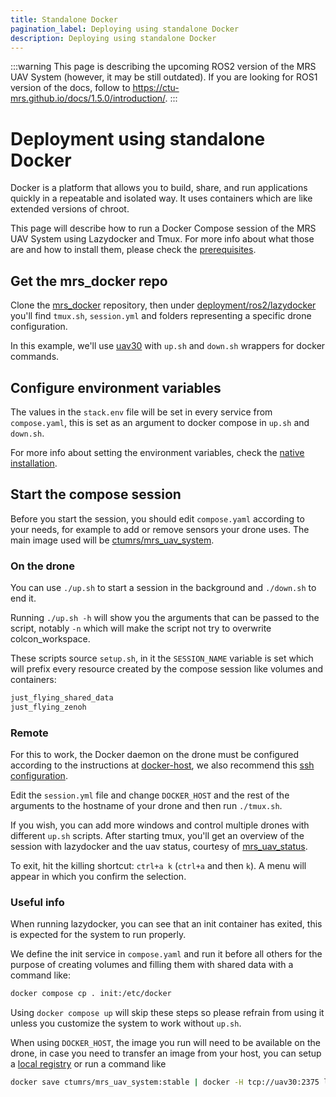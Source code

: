```yaml
---
title: Standalone Docker
pagination_label: Deploying using standalone Docker
description: Deploying using standalone Docker
---
```


:::warning
This page is describing the upcoming ROS2 version of the MRS UAV System (however, it may be still outdated). If you are looking for ROS1 version of the docs, follow to https://ctu-mrs.github.io/docs/1.5.0/introduction/.
:::

# Deployment using standalone Docker

Docker is a platform that allows you to build, share, and run applications quickly in a repeatable and isolated way. It uses containers which are like extended versions of chroot.

This page will describe how to run a Docker Compose session of the MRS UAV System using Lazydocker and Tmux. For more info about what those are and how to install them, please check the [prerequisites](https://ctu-mrs.github.io/docs/prerequisites/).

## Get the mrs_docker repo

Clone the [mrs_docker](https://github.com/ctu-mrs/mrs_docker) repository, then under [deployment/ros2/lazydocker](https://github.com/ctu-mrs/mrs_docker/tree/master/deployment/ros2/lazydocker) you'll find `tmux.sh`, `session.yml` and folders representing a specific drone configuration.

In this example, we'll use [uav30](https://github.com/ctu-mrs/mrs_docker/tree/master/deployment/ros2/lazydocker/uav30) with `up.sh` and `down.sh` wrappers for docker commands.

## Configure environment variables 

The values in the `stack.env` file will be set in every service from `compose.yaml`, this is set as an argument to docker compose in `up.sh` and `down.sh`.

For more info about setting the environment variables, check the [native installation](https://ctu-mrs.github.io/docs/deployment/native/bashrc_configuration#bashrc-for-a-real-uav).

## Start the compose session

Before you start the session, you should edit `compose.yaml` according to your needs, for example to add or remove sensors your drone uses. The main image used will be [ctumrs/mrs_uav_system](https://hub.docker.com/r/ctumrs/mrs_uav_system).

### On the drone

You can use `./up.sh` to start a session in the background and `./down.sh` to end it.

Running `./up.sh -h` will show you the arguments that can be passed to the script, notably `-n` which will make the script not try to overwrite colcon_workspace.

These scripts source `setup.sh`, in it the `SESSION_NAME` variable is set which will prefix every resource created by the compose session like volumes and containers:

```bash
just_flying_shared_data
just_flying_zenoh
```

### Remote

For this to work, the Docker daemon on the drone must be configured according to the instructions at [docker-host](https://ctu-mrs.github.io/docs/prerequisites/docker/docker-host), we also recommend this [ssh configuration](https://ctu-mrs.github.io/docs/prerequisites/ssh).

Edit the `session.yml` file and change `DOCKER_HOST` and the rest of the arguments to the hostname of your drone and then run `./tmux.sh`.

If you wish, you can add more windows and control multiple drones with different `up.sh` scripts. After starting tmux, you'll get an overview of the session with lazydocker and the uav status, courtesy of [mrs_uav_status](https://github.com/ctu-mrs/mrs_uav_status/tree/ros2).

To exit, hit the killing shortcut: `ctrl+a k` (`ctrl+a` and then `k`). A menu will appear in which you confirm the selection.

### Useful info

When running lazydocker, you can see that an init container has exited, this is expected for the system to run properly.

We define the init service in `compose.yaml` and run it before all others for the purpose of creating volumes and filling them with shared data with a command like:

```bash
docker compose cp . init:/etc/docker
```

Using `docker compose up` will skip these steps so please refrain from using it unless you customize the system to work without `up.sh`.

When using `DOCKER_HOST`, the image you run will need to be available on the drone, in case you need to transfer an image from your host, you can setup a [local registry](https://ctu-mrs.github.io/docs/prerequisites/docker/registries#using-a-local-docker-registry) or run a command like

```bash
docker save ctumrs/mrs_uav_system:stable | docker -H tcp://uav30:2375 load
```
